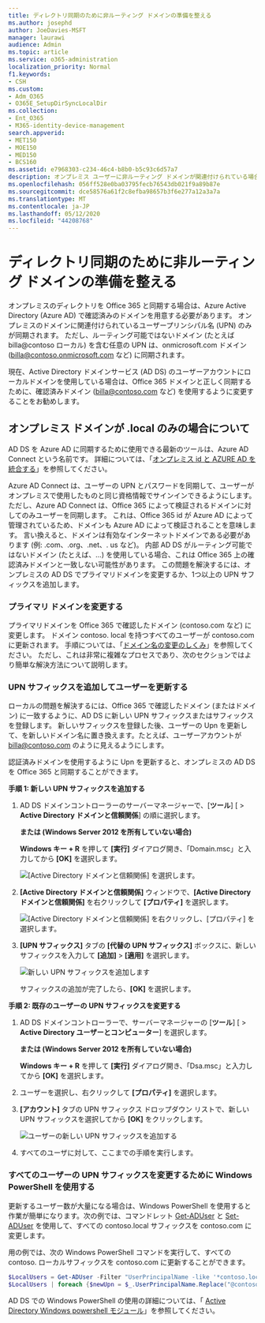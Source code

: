 ```yaml
---
title: ディレクトリ同期のために非ルーティング ドメインの準備を整える
ms.author: josephd
author: JoeDavies-MSFT
manager: laurawi
audience: Admin
ms.topic: article
ms.service: o365-administration
localization_priority: Normal
f1.keywords:
- CSH
ms.custom:
- Adm_O365
- O365E_SetupDirSyncLocalDir
ms.collection:
- Ent_O365
- M365-identity-device-management
search.appverid:
- MET150
- MOE150
- MED150
- BCS160
ms.assetid: e7968303-c234-46c4-b8b0-b5c93c6d57a7
description: オンプレミス ユーザーに非ルーティング ドメインが関連付けられている場合、Office 365 との同期前に実行する手順について説明します。
ms.openlocfilehash: 056ff528e0ba03795fecb76543db021f9a89b87e
ms.sourcegitcommit: dce58576a61f2c8efba98657b3f6e277a12a3a7a
ms.translationtype: MT
ms.contentlocale: ja-JP
ms.lasthandoff: 05/12/2020
ms.locfileid: "44208768"
---
```

# <a name="prepare-a-non-routable-domain-for-directory-synchronization"></a>ディレクトリ同期のために非ルーティング ドメインの準備を整える
オンプレミスのディレクトリを Office 365 と同期する場合は、Azure Active Directory (Azure AD) で確認済みのドメインを用意する必要があります。 オンプレミスのドメインに関連付けられているユーザープリンシパル名 (UPN) のみが同期されます。 ただし、ルーティング可能ではないドメイン (たとえば billa@contoso ローカル) を含む任意の UPN は、onmicrosoft.com ドメイン (billa@contoso.onmicrosoft.com など) に同期されます。 

現在、Active Directory ドメインサービス (AD DS) のユーザーアカウントにローカルドメインを使用している場合は、Office 365 ドメインと正しく同期するために、確認済みドメイン (billa@contoso.com など) を使用するように変更することをお勧めします。
  
## <a name="what-if-i-only-have-a-local-on-premises-domain"></a>オンプレミス ドメインが .local のみの場合について

AD DS を Azure AD に同期するために使用できる最新のツールは、Azure AD Connect という名前です。 詳細については、「[オンプレミス id と AZURE AD を統合する](https://docs.microsoft.com/azure/architecture/reference-architectures/identity/azure-ad)」を参照してください。
  
Azure AD Connect は、ユーザーの UPN とパスワードを同期して、ユーザーがオンプレミスで使用したものと同じ資格情報でサインインできるようにします。 ただし、Azure AD Connect は、Office 365 によって検証されるドメインに対してのみユーザーを同期します。 これは、Office 365 id が Azure AD によって管理されているため、ドメインも Azure AD によって検証されることを意味します。 言い換えると、ドメインは有効なインターネットドメインである必要があります (例: .com、.org、.net、. us など)。 内部 AD DS がルーティング可能ではないドメイン (たとえば、...) を使用している場合、これは Office 365 上の確認済みドメインと一致しない可能性があります。 この問題を解決するには、オンプレミスの AD DS でプライマリドメインを変更するか、1つ以上の UPN サフィックスを追加します。
  
### <a name="change-your-primary-domain"></a>**プライマリ ドメインを変更する**

プライマリドメインを Office 365 で確認したドメイン (contoso.com など) に変更します。 ドメイン contoso. local を持つすべてのユーザーが contoso.com に更新されます。 手順については、「[ドメイン名の変更のしくみ](https://go.microsoft.com/fwlink/p/?LinkId=624174)」を参照してください。 ただし、これは非常に複雑なプロセスであり、次のセクションではより簡単な解決方法について説明します。
  
### <a name="add-upn-suffixes-and-update-your-users-to-them"></a>**UPN サフィックスを追加してユーザーを更新する**

ローカルの問題を解決するには、Office 365 で確認したドメイン (またはドメイン) に一致するように、AD DS に新しい UPN サフィックスまたはサフィックスを登録します。 新しいサフィックスを登録した後、ユーザーの Upn を更新して、を新しいドメイン名に置き換えます。たとえば、ユーザーアカウントが billa@contoso.com のように見えるようにします。
  
認証済みドメインを使用するように Upn を更新すると、オンプレミスの AD DS を Office 365 と同期することができます。
  
 **手順 1: 新しい UPN サフィックスを追加する**
  
1. AD DS ドメインコントローラーのサーバーマネージャーで、[**ツール**] [ \> **Active Directory ドメインと信頼関係**] の順に選択します。
    
    **または (Windows Server 2012 を所有していない場合)**
    
    **Windows キー + R** を押して **[実行]** ダイアログ開き、「Domain.msc」と入力してから **[OK]** を選択します。
    
    ![[Active Directory ドメインと信頼関係] を選択します。](media/46b6e007-9741-44af-8517-6f682e0ac974.png)
  
2. **[Active Directory ドメインと信頼関係]** ウィンドウで、**[Active Directory ドメインと信頼関係]** を右クリックして **[プロパティ]** を選択します。
    
    ![[Active Directory ドメインと信頼関係] を右クリックし、[プロパティ] を選択します。](media/39d20812-ffb5-4ba9-8d7b-477377ac360d.png)
  
3. **[UPN サフィックス]** タブの **[代替の UPN サフィックス]** ボックスに、新しいサフィックスを入力して **[追加]** \> **[適用]** を選択します。
    
    ![新しい UPN サフィックスを追加します](media/a4aaf919-7adf-469a-b93f-83ef284c0915.PNG)
  
    サフィックスの追加が完了したら、**[OK]** を選択します。 
    
 **手順 2: 既存のユーザーの UPN サフィックスを変更する**
  
1. AD DS ドメインコントローラーで、サーバーマネージャーの [**ツール**] [ \> **Active Directory ユーザーとコンピューター**] を選択します。
    
    **または (Windows Server 2012 を所有していない場合)**
    
    **Windows キー + R** を押して **[実行]** ダイアログ開き、「Dsa.msc」と入力してから **[OK]** を選択します。
    
2. ユーザーを選択し、右クリックして **[プロパティ]** を選択します。
    
3. **[アカウント]** タブの UPN サフィックス ドロップダウン リストで、新しい UPN サフィックスを選択してから **[OK]** をクリックします。
    
    ![ユーザーの新しい UPN サフィックスを追加する](media/54876751-49f0-48cc-b864-2623c4835563.png)
  
4. すべてのユーザに対して、ここまでの手順を実行します。
    
   
### <a name="you-can-also-use-windows-powershell-to-change-the-upn-suffix-for-all-users"></a>**すべてのユーザーの UPN サフィックスを変更するために Windows PowerShell を使用する**

更新するユーザー数が大量になる場合は、Windows PowerShell を使用すると作業が簡単になります。次の例では、コマンドレット [Get-ADUser](https://go.microsoft.com/fwlink/p/?LinkId=624312) と [Set-ADUser](https://go.microsoft.com/fwlink/p/?LinkId=624313) を使用して、すべての contoso.local サフィックスを contoso.com に変更します。 

用の例では、次の Windows PowerShell コマンドを実行して、すべての contoso. ローカルサフィックスを contoso.com に更新することができます。
    
  ```powershell
  $LocalUsers = Get-ADUser -Filter "UserPrincipalName -like '*contoso.local'" -Properties userPrincipalName -ResultSetSize $null
  $LocalUsers | foreach {$newUpn = $_.UserPrincipalName.Replace("@contoso.local","@contoso.com"); $_ | Set-ADUser -UserPrincipalName $newUpn}
  ```

AD DS での Windows PowerShell の使用の詳細については、「 [Active Directory Windows powershell モジュール](https://go.microsoft.com/fwlink/p/?LinkId=624314)」を参照してください。 

